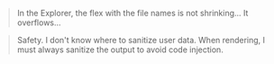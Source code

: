 > In the Explorer, the flex with the file names is not shrinking... It overflows...

> Safety. I don't know where to sanitize user data. When rendering, I must always sanitize the output to avoid code injection.